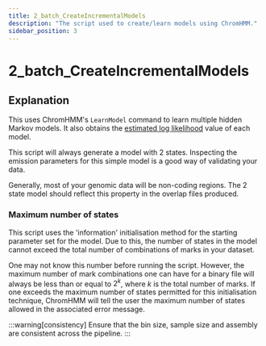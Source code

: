 ```yaml
---
title: 2_batch_CreateIncrementalModels
description: "The script used to create/learn models using ChromHMM."
sidebar_position: 3
---
```


# 2_batch_CreateIncrementalModels

## Explanation

This uses ChromHMM's `LearnModel` command to learn multiple hidden Markov 
models. It also obtains the 
[estimated log likelihood](/ChromOptimise/ChromHMM-overview.md#estimated-log-likelihood) 
value of each model.

This script will always generate a model with 2 states. Inspecting the emission
parameters for this simple model is a good way of validating your data.

Generally, most of your genomic data will be non-coding regions. The 2 state
model should reflect this property in the overlap files produced.

### Maximum number of states

This script uses the 'information' initialisation method for the starting
parameter set for the model. Due to this, the number of states in the model
cannot exceed the total number of combinations of marks in your dataset.

One may not know this number before running the script. However, the maximum
number of mark combinations one can have for a binary file will always be less
than or equal to $2^k$, where $k$ is the total number of marks. If one exceeds
the maximum number of states permitted for this initialisation technique,
ChromHMM will tell the user the maximum number of states allowed in the
associated error message.

:::warning[consistency]
Ensure that the bin size, sample size and assembly are consistent across the
pipeline.
:::
